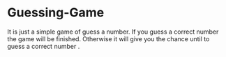 # Guessing-Game
It is just a simple game of guess a number. If you guess a correct number the game will be finished. Otherwise it will give you the chance until to guess a correct number .
